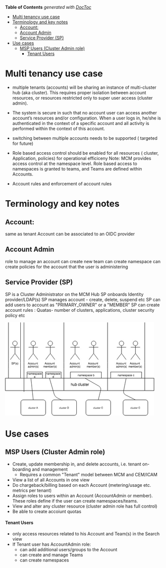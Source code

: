 <!-- START doctoc generated TOC please keep comment here to allow auto update -->
<!-- DON'T EDIT THIS SECTION, INSTEAD RE-RUN doctoc TO UPDATE -->
**Table of Contents**  *generated with [DocToc](https://github.com/thlorenz/doctoc)*

- [Multi tenancy use case](#multi-tenancy-use-case)
- [Terminology and key notes](#terminology-and-key-notes)
  - [Account:](#account)
  - [Account Admin](#account-admin)
  - [Service Provider (SP)](#service-provider-sp)
- [Use cases](#use-cases)
  - [MSP Users (Cluster Admin role)](#msp-users-cluster-admin-role)
      - [Tenant Users](#tenant-users)

<!-- END doctoc generated TOC please keep comment here to allow auto update -->

# Multi tenancy use case

- multiple tenants (accounts) will be sharing an instance of multi-cluster hub (aka cluster). This requires proper isolation between account resources, or resources restricted only to super user access (cluster admin).

- The system is secure in such that no account user can access another account’s resources and/or configuration. When a user logs in, he/she is authenticated in the context of a specific account and all activity is performed within the context of this account.

- switching between multiple accounts needs to be supported ( targeted for future)

- Role based access control should be enabled for all resources ( cluster, Application, policies) for operational efficiceny Note: MCM provides access control at the namespace level. Role based access to namespaces is granted to teams, and Teams are defined within Accounts.

- Account rules and enforcement of account rules

# Terminology and key notes
## Account:
same as tenant
Account can be associated to an OIDC provider

## Account Admin
role to manage an account
can create new team
can create namespace
can create policies for the account that the user is administering

## Service Provider (SP)
SP is a Cluster Administrator on the MCM Hub
SP onboards Identity provider/LDAP(s)
SP manages account - create, delete, suspend etc
SP can add users to account as "PRIMARY_OWNER" or a "MEMBER"
SP can create account rules : Quatas- number of clusters, applications, cluster security policy etc

![image](./MToverview.jpg)

# Use cases
## MSP Users (Cluster Admin role)
- Create, update membership in, and delete accounts, i.e. tenant on-boarding and management
  - Requires a common "Tenant" model between MCM and CEM/ICAM
- View a list of all Accounts in one view
- Do chargeback/billing based on each Account (metering/usage etc. metrics per tenant)
- Assign roles to users within an Account (AccountAdmin or member). These roles define if the user can create namespaces/teams.
- View and alter any cluster resource (cluster admin role has full control)
- Be able to create accoiunt quotas

#### Tenant Users
- only access resources related to his Account and Team(s) in the Search view
- If Tenant user has AccountAdmin role:
  - can add additional users/groups to the Account
  - can create and manage Teams
  - can create namespaces
